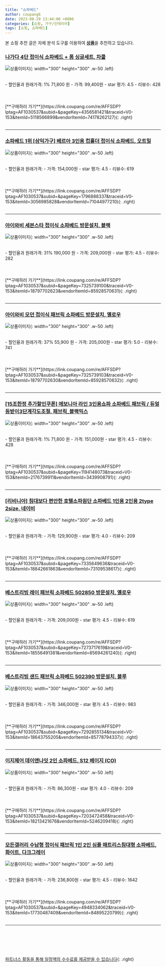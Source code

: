 ```yaml
---
title: "쇼파베드"
author: coupang6
date: 2023-08-29 13:44:00 +0800
categories: [쇼핑, 가구/인테리어]
tags: [쇼핑, 쇼파베드]
---
```


본 쇼핑 추천 글은 자체 분석 도구를 이용하여 [**상품**](https://link.coupang.com/a/bao1ui)을 추천하고 있습니다.

### [나가다 4단 접이식 소파베드 + 폼 싱글세트, 차콜](https://link.coupang.com/re/AFFSDP?lptag=AF1030537&subid=&pageKey=4356581421&traceid=V0-153&itemId=5118566899&vendorItemId=74178262127)

![상품이미지](https://thumbnail6.coupangcdn.com/thumbnails/remote/230x230ex/image/retail/images/2021/02/26/11/3/3f40884a-78bc-43e1-9683-dbb050b08659.jpg){: width="300" height="300" .w-50 .left}


<br>
- 할인율과 원래가격: 1%  71,800   원
- 가격: 99,400원
- star 평가: 4.5
- 리뷰수: 428
<br>
<br>
<br>
<br>
[**구매하러 가기**](https://link.coupang.com/re/AFFSDP?lptag=AF1030537&subid=&pageKey=4356581421&traceid=V0-153&itemId=5118566899&vendorItemId=74178262127){: .right}
<br>
<br>

---

### [소파베드 1위 [삼익가구] 베르아 3인용 컵홀더 접이식 소파베드, 오트밀](https://link.coupang.com/re/AFFSDP?lptag=AF1030537&subid=&pageKey=1796888337&traceid=V0-153&itemId=3056985828&vendorItemId=71044977210)

![상품이미지](https://thumbnail7.coupangcdn.com/thumbnails/remote/230x230ex/image/vendor_inventory/b296/f4ddd1d9d14ce48ff42cab40ac2cf834e4c30d9313e3349642fe63c14af0.jpg){: width="300" height="300" .w-50 .left}


<br>
- 할인율과 원래가격: 
- 가격: 154,000원
- star 평가: 4.5
- 리뷰수: 619
<br>
<br>
<br>
<br>
[**구매하러 가기**](https://link.coupang.com/re/AFFSDP?lptag=AF1030537&subid=&pageKey=1796888337&traceid=V0-153&itemId=3056985828&vendorItemId=71044977210){: .right}
<br>
<br>

---

### [아이와비 세븐스타 접이식 소파베드 방문설치, 블랙](https://link.coupang.com/re/AFFSDP?lptag=AF1030537&subid=&pageKey=7325739100&traceid=V0-153&itemId=18797702623&vendorItemId=85928570631)

![상품이미지](https://thumbnail10.coupangcdn.com/thumbnails/remote/230x230ex/image/rs_quotation_api/nspoon0j/e070773e2bfe46738be8a5e79f96f067.jpg){: width="300" height="300" .w-50 .left}


<br>
- 할인율과 원래가격: 31%  190,000   원
- 가격: 209,000원
- star 평가: 4.5
- 리뷰수: 282
<br>
<br>
<br>
<br>
[**구매하러 가기**](https://link.coupang.com/re/AFFSDP?lptag=AF1030537&subid=&pageKey=7325739100&traceid=V0-153&itemId=18797702623&vendorItemId=85928570631){: .right}
<br>
<br>

---

### [아이와비 모던 접이식 패브릭 소파베드 방문설치, 옐로우](https://link.coupang.com/re/AFFSDP?lptag=AF1030537&subid=&pageKey=7325739103&traceid=V0-153&itemId=18797702630&vendorItemId=85928570632)

![상품이미지](https://thumbnail8.coupangcdn.com/thumbnails/remote/230x230ex/image/rs_quotation_api/bb8obun5/ba4af37f10514200b31464aaa3cad5d7.jpg){: width="300" height="300" .w-50 .left}


<br>
- 할인율과 원래가격: 37%  55,900   원
- 가격: 205,000원
- star 평가: 5.0
- 리뷰수: 741
<br>
<br>
<br>
<br>
[**구매하러 가기**](https://link.coupang.com/re/AFFSDP?lptag=AF1030537&subid=&pageKey=7325739103&traceid=V0-153&itemId=18797702630&vendorItemId=85928570632){: .right}
<br>
<br>

---

### [[15조한정 추가할인쿠폰] 에보니아 라인 3인용쇼파 소파베드 패브릭 / 듀얼 등받이3단계각도조절, 패브릭_블랙믹스](https://link.coupang.com/re/AFFSDP?lptag=AF1030537&subid=&pageKey=1194148073&traceid=V0-153&itemId=2176739911&vendorItemId=3439908791)

![상품이미지](https://thumbnail10.coupangcdn.com/thumbnails/remote/230x230ex/image/vendor_inventory/images/2017/12/09/11/6/93e752e7-457f-40f6-9f5e-07c65dbbff37.jpg){: width="300" height="300" .w-50 .left}


<br>
- 할인율과 원래가격: 1%  71,800   원
- 가격: 151,000원
- star 평가: 4.5
- 리뷰수: 428
<br>
<br>
<br>
<br>
[**구매하러 가기**](https://link.coupang.com/re/AFFSDP?lptag=AF1030537&subid=&pageKey=1194148073&traceid=V0-153&itemId=2176739911&vendorItemId=3439908791){: .right}
<br>
<br>

---

### [[리비니아] 침대보다 편안한 호텔소파원단 소파베드 1인용 2인용 2type 2size, 네이비](https://link.coupang.com/re/AFFSDP?lptag=AF1030537&subid=&pageKey=7335649636&traceid=V0-153&itemId=18842661863&vendorItemId=73109538617)

![상품이미지](https://thumbnail7.coupangcdn.com/thumbnails/remote/230x230ex/image/vendor_inventory/440f/9787d5eddb041c052ff5a4c148a2107f5795d3d3c42a839d1b93690064a1.JPG){: width="300" height="300" .w-50 .left}


<br>
- 할인율과 원래가격: 
- 가격: 129,900원
- star 평가: 4.0
- 리뷰수: 209
<br>
<br>
<br>
<br>
[**구매하러 가기**](https://link.coupang.com/re/AFFSDP?lptag=AF1030537&subid=&pageKey=7335649636&traceid=V0-153&itemId=18842661863&vendorItemId=73109538617){: .right}
<br>
<br>

---

### [베스트리빙 레이 패브릭 소파베드 502850 방문설치, 옐로우](https://link.coupang.com/re/AFFSDP?lptag=AF1030537&subid=&pageKey=7273717619&traceid=V0-153&itemId=18556491381&vendorItemId=85694261240)

![상품이미지](https://thumbnail9.coupangcdn.com/thumbnails/remote/230x230ex/image/retail/images/2023/04/17/14/8/28ff312f-6e4a-42b2-936d-b7945cccca87.jpg){: width="300" height="300" .w-50 .left}


<br>
- 할인율과 원래가격: 
- 가격: 209,000원
- star 평가: 4.5
- 리뷰수: 619
<br>
<br>
<br>
<br>
[**구매하러 가기**](https://link.coupang.com/re/AFFSDP?lptag=AF1030537&subid=&pageKey=7273717619&traceid=V0-153&itemId=18556491381&vendorItemId=85694261240){: .right}
<br>
<br>

---

### [베스트리빙 샌드 패브릭 소파베드 502390 방문설치, 블루](https://link.coupang.com/re/AFFSDP?lptag=AF1030537&subid=&pageKey=7292855134&traceid=V0-153&itemId=18643755205&vendorItemId=85778794337)

![상품이미지](https://thumbnail9.coupangcdn.com/thumbnails/remote/230x230ex/image/retail/images/2023/04/25/15/4/71dbd854-e432-4003-8b6b-4c89f1936d36.jpg){: width="300" height="300" .w-50 .left}


<br>
- 할인율과 원래가격: 
- 가격: 346,000원
- star 평가: 4.5
- 리뷰수: 983
<br>
<br>
<br>
<br>
[**구매하러 가기**](https://link.coupang.com/re/AFFSDP?lptag=AF1030537&subid=&pageKey=7292855134&traceid=V0-153&itemId=18643755205&vendorItemId=85778794337){: .right}
<br>
<br>

---

### [이지체어 데이앤나잇 2인 소파베드, S12 베이지 (CO)](https://link.coupang.com/re/AFFSDP?lptag=AF1030537&subid=&pageKey=7203472458&traceid=V0-153&itemId=18213421676&vendorItemId=5246209418)

![상품이미지](https://thumbnail7.coupangcdn.com/thumbnails/remote/230x230ex/image/vendor_inventory/c1a1/7a5809069461694ec2b9a6c01abf34d588f0ed116ceb8a67abd1ee0a477d.jpg){: width="300" height="300" .w-50 .left}


<br>
- 할인율과 원래가격: 
- 가격: 86,300원
- star 평가: 4.0
- 리뷰수: 209
<br>
<br>
<br>
<br>
[**구매하러 가기**](https://link.coupang.com/re/AFFSDP?lptag=AF1030537&subid=&pageKey=7203472458&traceid=V0-153&itemId=18213421676&vendorItemId=5246209418){: .right}
<br>
<br>

---

### [모든갤러리 수납형 접이식 패브릭 1인 2인 심플 매트리스침대형 소파베드, 화이트, 다크그레이](https://link.coupang.com/re/AFFSDP?lptag=AF1030537&subid=&pageKey=4948334062&traceid=V0-153&itemId=17730487409&vendorItemId=84895220799)

![상품이미지](https://thumbnail10.coupangcdn.com/thumbnails/remote/230x230ex/image/vendor_inventory/2656/60ed1e1667773c20ab7a9065187c18e83fb46b262698e159d073c2bab334.jpg){: width="300" height="300" .w-50 .left}


<br>
- 할인율과 원래가격: 
- 가격: 236,800원
- star 평가: 4.5
- 리뷰수: 1642
<br>
<br>
<br>
<br>
[**구매하러 가기**](https://link.coupang.com/re/AFFSDP?lptag=AF1030537&subid=&pageKey=4948334062&traceid=V0-153&itemId=17730487409&vendorItemId=84895220799){: .right}
<br>
<br>

---
<br><br><br><br><br> [파트너스 활동을 통해 일정액의 수수료를 제공받을 수 있습니다](https://link.coupang.com/a/bao1ui){: .right}